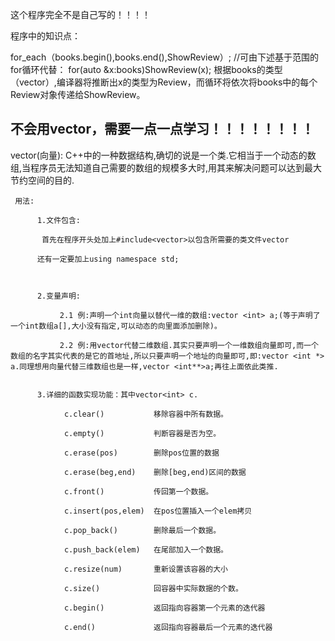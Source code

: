 这个程序完全不是自己写的！！！！

程序中的知识点：

for_each（books.begin(),books.end(),ShowReview）;
//可由下述基于范围的for循环代替：
for(auto &x:books)ShowReview(x);
根据books的类型（vector<Review>）,编译器将推断出x的类型为Review，而循环将依次将books中的每个Review对象传递给ShowReview。

不会用vector，需要一点一点学习！！！！！！！！
--------------------------------------------------

vector(向量): C++中的一种数据结构,确切的说是一个类.它相当于一个动态的数组,当程序员无法知道自己需要的数组的规模多大时,用其来解决问题可以达到最大节约空间的目的.
     
     用法:

          1.文件包含:     

           首先在程序开头处加上#include<vector>以包含所需要的类文件vector

          还有一定要加上using namespace std;

 

          2.变量声明:

               2.1 例:声明一个int向量以替代一维的数组:vector <int> a;(等于声明了一个int数组a[],大小没有指定,可以动态的向里面添加删除)。

               2.2 例:用vector代替二维数组.其实只要声明一个一维数组向量即可,而一个数组的名字其实代表的是它的首地址,所以只要声明一个地址的向量即可,即:vector <int *> a.同理想用向量代替三维数组也是一样,vector <int**>a;再往上面依此类推.
          
          
          3.详细的函数实现功能：其中vector<int> c.

                c.clear()           移除容器中所有数据。

                c.empty()           判断容器是否为空。

                c.erase(pos)        删除pos位置的数据

                c.erase(beg,end)    删除[beg,end)区间的数据

                c.front()           传回第一个数据。

                c.insert(pos,elem)  在pos位置插入一个elem拷贝

                c.pop_back()        删除最后一个数据。
 
                c.push_back(elem)   在尾部加入一个数据。

                c.resize(num)       重新设置该容器的大小

                c.size()            回容器中实际数据的个数。

                c.begin()           返回指向容器第一个元素的迭代器
                
                c.end()             返回指向容器最后一个元素的迭代器
